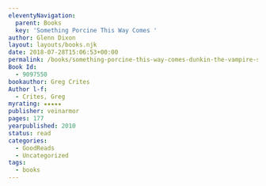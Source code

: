 ```yaml
---
eleventyNavigation:
  parent: Books
  key: 'Something Porcine This Way Comes '
author: Glenn Dixon
layout: layouts/books.njk
date: 2018-07-28T15:06:53+00:00
permalink: /books/something-porcine-this-way-comes-dunkin-the-vampire-slayer-1/
Book Id:
  - 9097550
bookauthor: Greg Crites
Author l-f:
  - Crites, Greg
myrating: ★★★★★
publisher: veinarmor
pages: 177
yearpublished: 2010
status: read
categories:
  - GoodReads
  - Uncategorized
tags:
  - books
---
```

